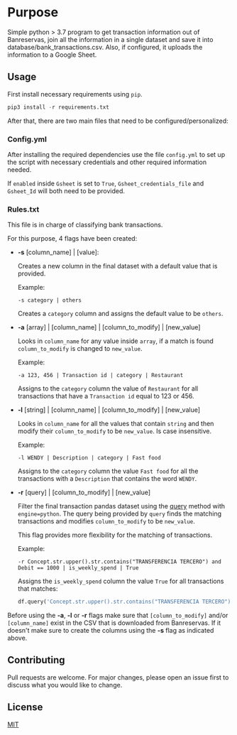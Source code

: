 # Purpose

Simple python > 3.7 program to get transaction information out of Banreservas, join all the information in a single dataset and save it into database/bank_transactions.csv. Also, if configured, it uploads the information to a Google Sheet.


## Usage

First install necessary requirements using `pip`.

```python
pip3 install -r requirements.txt
```

After that, there are two main files that need to be configured/personalized:

### Config.yml

After installing the required dependencies use the file `config.yml` to set up the script with necessary credentials and other required information needed.

If `enabled` inside `Gsheet` is set to `True`, `Gsheet_credentials_file` and `Gsheet_Id` will both need to be provided.

### Rules.txt

This file is in charge of classifying bank transactions. 

For this purpose, 4 flags have been created:

- **-s** [column_name] | [value]:

  Creates a new column in the final dataset with a default value that is provided.

  Example:

  `-s category | others`

  Creates a `category` column and assigns the default value to be `others`.
  
-  **-a** [array] | [column_name] | [column_to_modify] | [new_value]

   Looks in `column_name` for any value inside `array`, if a match is found `column_to_modify` is changed to `new_value`.

   Example:

   `-a 123, 456 | Transaction id | category | Restaurant`

   Assigns to the `category` column the value of `Restaurant` for all transactions that have a `Transaction id` equal to 123 or 456.

- **-l** [string] | [column_name] | [column_to_modify] | [new_value]
 
  Looks in `column_name` for all the values that contain `string` and then modify their `column_to_modify` to be `new_value`. Is case insensitive.

  Example:

  `-l WENDY | Description | category | Fast food`

  Assigns to the `category` column the value `Fast food` for all the transactions with a `Description` that contains the word `WENDY`.

- **-r** [query] | [column_to_modify] | [new_value]
 
  Filter the final transaction pandas dataset using the [query](https://pandas.pydata.org/pandas-docs/stable/reference/api/pandas.DataFrame.query.html) method with `engine=python`. The query being provided by `query` finds the matching transactions and modifies `column_to_modify` to be `new_value`.

  This flag provides more flexibility for the matching of transactions.

  Example:

  `-r Concept.str.upper().str.contains("TRANSFERENCIA TERCERO") and Debit == 1000 | is_weekly_spend | True`

  Assigns the `is_weekly_spend` column the value `True` for all transactions that matches:
  
  ```python
  df.query('Concept.str.upper().str.contains("TRANSFERENCIA TERCERO") and Debit == 1000', engine='python')
  ```

Before using the **-a**, **-l** or **-r** flags make sure that `[column_to_modify]` and/or `[column_name]` exist in the CSV that is downloaded from Banreservas. If it doesn't make sure to create the columns using the **-s** flag as indicated above.


## Contributing
Pull requests are welcome. For major changes, please open an issue first to discuss what you would like to change.

## License
[MIT](https://choosealicense.com/licenses/mit/)
